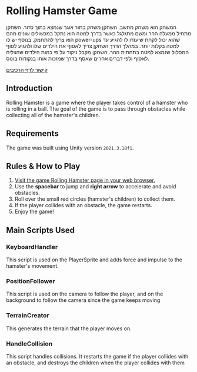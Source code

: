 # Rolling Hamster Game

המשחק הוא משחק מחשב.
השחקן משחק בתור אוגר שנמצא בתוך כדור. השחקן מתחיל ממעלה ההר ומשם מתגלגל כאשר בדרך למטה הוא נתקל במכשולים שונים מהם הוא צריך להתחמק. בנוסף יש לו power-ups שהוא יכול לקחת שיעזרו לו להגיע עד למטה בקלות יותר. במהלך הדרך השחקן צריך לאסוף את הילדים שלו ולהגיע לסוף המסלול שנמצא למטה בתחתית ההר. השחקן מקבל ניקוד על פי כמות הילדים שהצליח לאסוף ולפי דברים אחרים שאסף בדרך שמזכות אותו בנקודות בונוס.

[קישור לדף הרכיבים](https://github.com/Game-Developmento/rolling-hamster/blob/main/formal-elements.md)

## Introduction

Rolling Hamster is a game where the player takes control of a hamster who is rolling in a ball. The goal of the game is to pass through obstacles while collecting all of the hamster's children.

## Requirements

The game was built using Unity version `2021.3.18f1`.

## Rules & How to Play

1. [Visit the game Rolling Hamster page in your web browser.](https://orihoward.itch.io/rolling-hamster-game)
2. Use the **spacebar** to jump and **right arrow** to accelerate and avoid obstacles.
3. Roll over the small red circles (hamster's children) to collect them.
4. If the player collides with an obstacle, the game restarts.
5. Enjoy the game!

## Main Scripts Used

### KeyboardHandler

This script is used on the PlayerSprite and adds force and impulse to the hamster's movement.

### PositionFollower

This script is used on the camera to follow the player, and on the background to follow the camera since the game keeps moving

### TerrainCreator

This generates the terrain that the player moves on.

### HandleCollision

This script handles collisions. It restarts the game if the player collides with an obstacle, and destroys the children when the player collides with them
